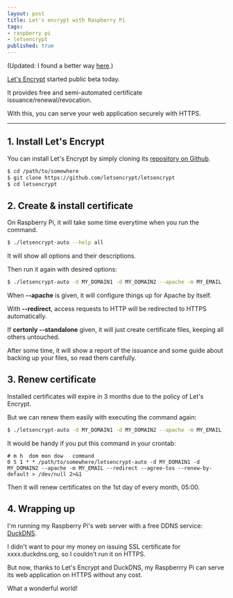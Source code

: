 ```yaml
---
layout: post
title: Let's encrypt with Raspberry Pi
tags:
- raspberry pi
- letsencrypt
published: true
---
```


(Updated: I found a better way [here](http://blog.meinside.pe.kr/Lets-Encrypt-with-Go-ACME-Client-Utilities/).)

[Let's Encrypt](https://letsencrypt.org/) started public beta today.

It provides free and semi-automated certificate issuance/renewal/revocation.

With this, you can serve your web application securely with HTTPS.

----

## 1. Install Let's Encrypt

You can install Let's Encrypt by simply cloning its [repository on Github](https://github.com/letsencrypt/letsencrypt).

```bash
$ cd /path/to/somewhere
$ git clone https://github.com/letsencrypt/letsencrypt
$ cd letsencrypt
```

## 2. Create & install certificate

On Raspberry Pi, it will take some time everytime when you run the command.

```bash
$ ./letsencrypt-auto --help all
```

It will show all options and their descriptions.

Then run it again with desired options:

```bash
$ ./letsencrypt-auto -d MY_DOMAIN1 -d MY_DOMAIN2 --apache -m MY_EMAIL --redirect --agree-tos
```

When **--apache** is given, it will configure things up for Apache by itself.

With **--redirect**, access requests to HTTP will be redirected to HTTPS automatically.

If **certonly --standalone** given, it will just create certificate files, keeping all others untouched.

After some time, it will show a report of the issuance and some guide about backing up your files, so read them carefully.

## 3. Renew certificate

Installed certificates will expire in 3 months due to the policy of Let's Encrypt.

But we can renew them easily with executing the command again:

```bash
$ ./letsencrypt-auto -d MY_DOMAIN1 -d MY_DOMAIN2 --apache -m MY_EMAIL --redirect --agree-tos --renew-by-default
```

It would be handy if you put this command in your crontab:

```
# m h  dom mon dow   command
0 5 1 * * /path/to/somewhere/letsencrypt-auto -d MY_DOMAIN1 -d MY_DOMAIN2 --apache -m MY_EMAIL --redirect --agree-tos --renew-by-default > /dev/null 2>&1
```

Then it will renew certificates on the 1st day of every month, 05:00.

## 4. Wrapping up

I'm running my Raspberry Pi's web server with a free DDNS service: [DuckDNS](http://www.duckdns.org/).

I didn't want to pour my money on issuing SSL certificate for xxxx.duckdns.org, so I couldn't run it on HTTPS.

But now, thanks to Let's Encrypt and DuckDNS, my Raspberrry Pi can serve its web application on HTTPS without any cost.

What a wonderful world!

